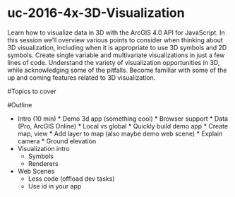# uc-2016-4x-3D-Visualization
Learn how to visualize data in 3D with the ArcGIS 4.0 API for JavaScript. In this session we’ll overview various points to consider when thinking about 3D visualization, including when it is appropriate to use 3D symbols and 2D symbols. Create single variable and multivariate visualizations in just a few lines of code. Understand the variety of visualization opportunities in 3D, while acknowledging some of the pitfalls. Become familiar with some of the up and coming features related to 3D visualization.

#Topics to cover 

#Outline
* Intro (10 min)
      * Demo 3d app (something cool) 
      * Browser support 
      * Data  (Pro, ArcGIS Online)
        * Local vs global 
      * Quickly build demo app
        * Create map, view
        * Add layer to map (also maybe demo web scene)
        * Explain camera
        * Ground elevation
 * Visualization intro
      * Symbols
      * Renderers 
 * Web Scenes
     * Less code (offload dev tasks)
     * Use id in your app 



